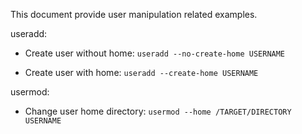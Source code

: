 This document provide user manipulation related examples.

useradd:

- Create user without home: `useradd --no-create-home USERNAME`

- Create user with home: `useradd --create-home USERNAME`

usermod:

- Change user home directory: `usermod --home /TARGET/DIRECTORY USERNAME`
